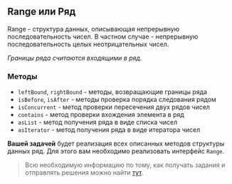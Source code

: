 ## Range или Ряд

Range - структура данных, описывающая непрерывную последовательность чисел. 
В частном случае - непрерывную последовательность целых неотрицательных чисел. 

*Границы ряда считаются входящими в ряд.*

### Методы
- `leftBound`, `rightBound` - методы, возвращающие границы ряда
- `isBefore`, `isAfter` - методы проверка порядка следования рядом
- `isConcurrent` - метод проверки пересечения двух рядов чисел
- `contains` - метод проверки вхождения элемента в ряд
- `asList` - метод получения ряда в виде списка чисел
- `asIterator` - метод получения ряда в виде итератора чисел


**Вашей задачей** будет реализация всех описанных методов структуры данных ряд.
Для этого вам необходимо реализовать интерфейс `Range`.

> Всю необходимую информацию по тому, как получать задания и отправлять решения 
можно найти [тут](https://github.com/tcibinan/data-structures-course/README.md).